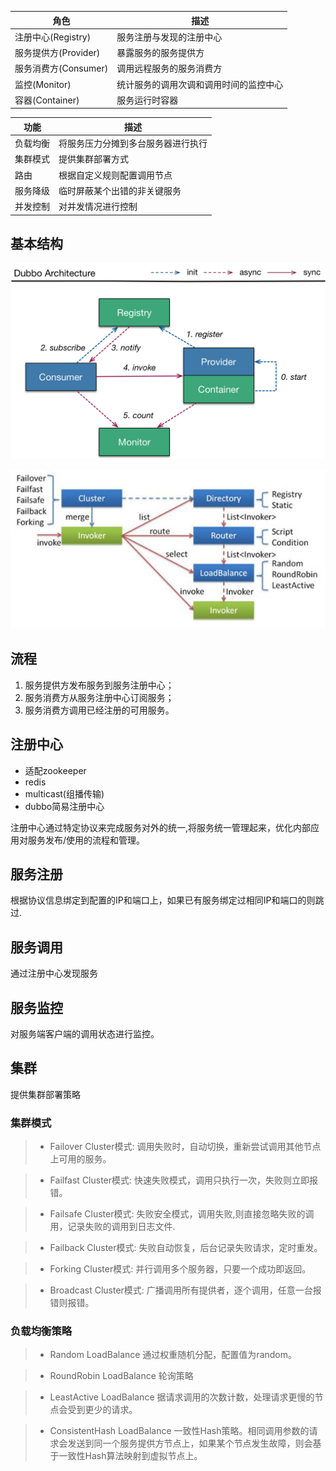 | 角色                | 描述                             | 
|--------------------|----------------------------------|
|注册中心(Registry)   |服务注册与发现的注册中心            |
|服务提供方(Provider) |暴露服务的服务提供方                |
|服务消费方(Consumer) |调用远程服务的服务消费方            |
|监控(Monitor)       |统计服务的调用次调和调用时间的监控中心|
|容器(Container)      |服务运行时容器                     |

|功能                 | 描述                          | 
|--------|-------------------------------|
|负载均衡 |将服务压力分摊到多台服务器进行执行|
|集群模式 |提供集群部署方式                 |
|路由     |根据自定义规则配置调用节点        |
|服务降级 |临时屏蔽某个出错的非关键服务     |
|并发控制 |对并发情况进行控制              |

## 基本结构
![](image/dubbo-architecture.png)

![](image/dubbo-architecture1.png)

## 流程
1. 服务提供方发布服务到服务注册中心；
2. 服务消费方从服务注册中心订阅服务；
3. 服务消费方调用已经注册的可用服务。

## 注册中心
- 适配zookeeper
- redis
- multicast(组播传输)
- dubbo简易注册中心
  
注册中心通过特定协议来完成服务对外的统一,将服务统一管理起来，优化内部应用对服务发布/使用的流程和管理。

## 服务注册
根据协议信息绑定到配置的IP和端口上，如果已有服务绑定过相同IP和端口的则跳过.

## 服务调用
通过注册中心发现服务

## 服务监控
对服务端客户端的调用状态进行监控。

## 集群
提供集群部署策略

### 集群模式
> - Failover Cluster模式:
> 调用失败时，自动切换，重新尝试调用其他节点上可用的服务。

> - Failfast Cluster模式:
> 快速失败模式，调用只执行一次，失败则立即报错。

> - Failsafe Cluster模式:
> 失败安全模式，调用失败,则直接忽略失败的调用，记录失败的调用到日志文件.

> - Failback Cluster模式:
> 失败自动恢复，后台记录失败请求，定时重发。

> - Forking Cluster模式:
> 并行调用多个服务器，只要一个成功即返回。

> - Broadcast Cluster模式:
> 广播调用所有提供者，逐个调用，任意一台报错则报错。

### 负载均衡策略
> - Random LoadBalance
> 通过权重随机分配，配置值为random。

> - RoundRobin LoadBalance 
> 轮询策略

> - LeastActive LoadBalance
> 据请求调用的次数计数，处理请求更慢的节点会受到更少的请求。

> - ConsistentHash LoadBalance
> 一致性Hash策略。相同调用参数的请求会发送到同一个服务提供方节点上，如果某个节点发生故障，则会基于一致性Hash算法映射到虚拟节点上。